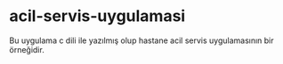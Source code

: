 # acil-servis-uygulamasi
Bu uygulama c dili ile yazılmış olup hastane acil servis uygulamasının bir örneğidir.
